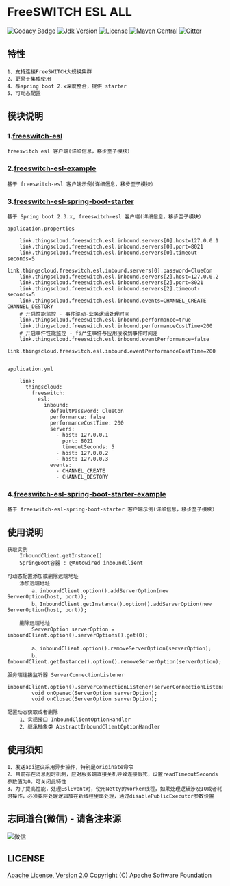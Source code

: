 # FreeSWITCH ESL ALL

[![Codacy Badge](https://api.codacy.com/project/badge/Grade/23fb13f7487f4ccd985f09c96341dfab)](https://app.codacy.com/gh/zhouhailin/freeswitch-esl-all?utm_source=github.com&utm_medium=referral&utm_content=zhouhailin/freeswitch-esl-all&utm_campaign=Badge_Grade_Settings)
[![Jdk Version](https://img.shields.io/badge/JDK-1.8-green.svg)](https://img.shields.io/badge/JDK-1.8-green.svg)
[![License](https://img.shields.io/badge/license-Apache%202-4EB1BA.svg)](https://www.apache.org/licenses/LICENSE-2.0.html)
[![Maven Central](https://maven-badges.herokuapp.com/maven-central/link.thingscloud/freeswitch-esl-all/badge.svg)](https://maven-badges.herokuapp.com/maven-central/link.thingscloud/freeswitch-esl-all/)
[![Gitter](https://badges.gitter.im/freeswitch-esl-all/community.svg)](https://gitter.im/freeswitch-esl-all/community?utm_source=badge&utm_medium=badge&utm_campaign=pr-badge)

## 特性

    1、支持连接FreeSWITCH大规模集群
    2、更易于集成使用
    4、与spring boot 2.x深度整合，提供 starter
    5、可动态配置

## 模块说明

### 1.[freeswitch-esl](freeswitch-esl/README.md)

    freeswitch esl 客户端(详细信息，移步至子模块）

### 2.[freeswitch-esl-example](freeswitch-esl-example/README.md)

    基于 freeswitch-esl 客户端示例(详细信息，移步至子模块）

### 3.[freeswitch-esl-spring-boot-starter](freeswitch-esl-spring-boot-starter/README.md)

    基于 Spring boot 2.3.x, freeswitch-esl 客户端(详细信息，移步至子模块）
    
    application.properties
    
        link.thingscloud.freeswitch.esl.inbound.servers[0].host=127.0.0.1
        link.thingscloud.freeswitch.esl.inbound.servers[0].port=8021
        link.thingscloud.freeswitch.esl.inbound.servers[0].timeout-seconds=5
        link.thingscloud.freeswitch.esl.inbound.servers[0].password=ClueCon
        link.thingscloud.freeswitch.esl.inbound.servers[2].host=127.0.0.2
        link.thingscloud.freeswitch.esl.inbound.servers[2].port=8021
        link.thingscloud.freeswitch.esl.inbound.servers[2].timeout-seconds=5
        link.thingscloud.freeswitch.esl.inbound.events=CHANNEL_CREATE CHANNEL_DESTORY 
        # 开启性能监控 - 事件驱动-业务逻辑处理时间
        link.thingscloud.freeswitch.esl.inbound.performance=true 
        link.thingscloud.freeswitch.esl.inbound.performanceCostTime=200 
        # 开启事件性能监控 - fs产生事件与应用接收到事件时间差
        link.thingscloud.freeswitch.esl.inbound.eventPerformance=false 
        link.thingscloud.freeswitch.esl.inbound.eventPerformanceCostTime=200 

    
    application.yml
    
        link:
          thingscloud:
            freeswitch:
              esl:
                inbound:
                  defaultPassword: ClueCon
                  performance: false
                  performanceCostTime: 200
                  servers:
                    - host: 127.0.0.1
                      port: 8021
                      timeoutSeconds: 5
                    - host: 127.0.0.2
                    - host: 127.0.0.3
                  events:
                    - CHANNEL_CREATE
                    - CHANNEL_DESTORY

### 4.[freeswitch-esl-spring-boot-starter-example](freeswitch-esl-spring-boot-starter-example/README.md)

    基于 freeswitch-esl-spring-boot-starter 客户端示例(详细信息，移步至子模块）

## 使用说明

    获取实例 
        InboundClient.getInstance()
        SpringBoot容器 : @Autowired inboundClient
    
    可动态配置添加或删除远端地址
        添加远端地址
            a、inboundClient.option().addServerOption(new ServerOption(host, port));
            b、InboundClient.getInstance().option().addServerOption(new ServerOption(host, port));
        
        删除远端地址
            ServerOption serverOption = inboundClient.option().serverOptions().get(0);
            
            a、inboundClient.option().removeServerOption(serverOption);
            b、InboundClient.getInstance().option().removeServerOption(serverOption);
            
    服务端连接监听器 ServerConnectionListener
        inboundClient.option().serverConnectionListener(serverConnectionListenerImpl);
            void onOpened(ServerOption serverOption);
            void onClosed(ServerOption serverOption);
    
    配置动态获取或者删除  
        1、实现接口 InboundClientOptionHandler
        2、继承抽象类 AbstractInboundClientOptionHandler

## 使用须知

    1、发送api建议采用异步操作，特别是originate命令
    2、目前存在消息超时机制，应对服务端直接关机导致连接假死，设置readTimeoutSeconds参数值为0，可关闭此特性
    3、为了提高性能，处理EslEvent时，使用Netty的Worker线程，如果处理逻辑涉及IO或者耗时操作，必须要将处理逻辑放在新线程里面处理，通过disablePublicExecutor参数设置

## 志同道合(微信) - 请备注来源

![微信](https://gitee.com/zhouhailin/images/raw/master/a0eb627b9b6bc1c6da8f19d3292ebce.jpg)

## LICENSE

[Apache License, Version 2.0](http://www.apache.org/licenses/LICENSE-2.0.html) Copyright (C) Apache Software Foundation
